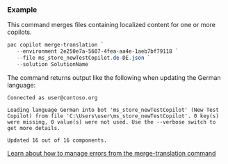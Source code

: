### Example

This command merges files containing localized content for one or more copilots.

```PowerShell
pac copilot merge-translation `
   --environment 2e250e7a-5607-4fea-aa4e-1aeb7bf79118 `
   --file ms_store_newTestCopilot.de-DE.json `
   --solution SolutionName
```

The command returns output like the following when updating the German language:

```Text
Connected as user@contoso.org

Loading language German into bot 'ms_store_newTestCopilot' (New Test Copilot) from file 'C:\Users\user\ms_store_newTestCopilot'. 0 key(s) were missing, 0 value(s) were not used. Use the --verbose switch to get more details.

Updated 16 out of 16 components.
```

[Learn about how to manage errors from the merge-translation command ](#merge-translation-errors)
